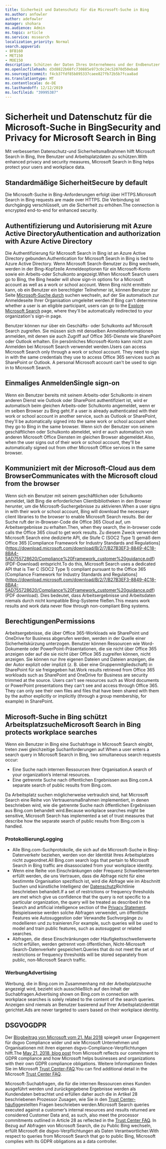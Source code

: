 ```yaml
---
title: Sicherheit und Datenschutz für die Microsoft-Suche in Bing
ms.author: anfowler
author: adefowler
manager: shohara
ms.audience: Admin
ms.topic: article
ms.service: mssearch
localization_priority: Normal
search.appverid:
- BFB160
- MET150
- MOE150
description: Schützen der Daten Ihres Unternehmens und der Endbenutzer bei der Bereitstellung von Informationen für autorisierte Benutzer mit Microsoft Search in Bing
ms.openlocfilehash: d3d8822b68fc730885e973c0c24c52070d50eba8
ms.sourcegitcommit: f4cb37fdf85b895337caee827fb72b5b7fcaa8ad
ms.translationtype: MT
ms.contentlocale: de-DE
ms.lasthandoff: 12/12/2019
ms.locfileid: "39995387"
---
```

# <a name="security-and-privacy-for-microsoft-search-in-bing"></a><span data-ttu-id="46e25-103">Sicherheit und Datenschutz für die Microsoft-Suche in Bing</span><span class="sxs-lookup"><span data-stu-id="46e25-103">Security and Privacy for Microsoft Search in Bing</span></span>

<span data-ttu-id="46e25-104">Mit verbesserten Datenschutz-und Sicherheitsmaßnahmen hilft Microsoft Search in Bing, Ihre Benutzer und Arbeitsplatzdaten zu schützen.</span><span class="sxs-lookup"><span data-stu-id="46e25-104">With enhanced privacy and security measures, Microsoft Search in Bing helps protect your users and workplace data.</span></span>

## <a name="secure-by-default"></a><span data-ttu-id="46e25-105">Standardmäßige Sicherheit</span><span class="sxs-lookup"><span data-stu-id="46e25-105">Secure by default</span></span>

<span data-ttu-id="46e25-106">Die Microsoft-Suche in Bing-Anforderungen erfolgt über HTTPS.</span><span class="sxs-lookup"><span data-stu-id="46e25-106">Microsoft Search in Bing requests are made over HTTPS.</span></span> <span data-ttu-id="46e25-107">Die Verbindung ist durchgängig verschlüsselt, um die Sicherheit zu erhöhen.</span><span class="sxs-lookup"><span data-stu-id="46e25-107">The connection is encrypted end-to-end for enhanced security.</span></span>
  
## <a name="authentication-and-authorization-with-azure-active-directory"></a><span data-ttu-id="46e25-108">Authentifizierung und Autorisierung mit Azure Active Directory</span><span class="sxs-lookup"><span data-stu-id="46e25-108">Authentication and authorization with Azure Active Directory</span></span>

<span data-ttu-id="46e25-109">Die Authentifizierung für Microsoft Search in Bing ist an Azure Active Directory gebunden.</span><span class="sxs-lookup"><span data-stu-id="46e25-109">Authentication for Microsoft Search in Bing is tied to Azure Active Directory.</span></span> <span data-ttu-id="46e25-110">Wenn Microsoft Search-Benutzer zu Bing wechseln, werden in der Bing-Kopfzeile Anmeldeoptionen für ein Microsoft-Konto sowie ein Arbeits-oder Schulkonto angezeigt.</span><span class="sxs-lookup"><span data-stu-id="46e25-110">When Microsoft Search users go to Bing, the Bing header will show sign-in options for a Microsoft account as well as a work or school account.</span></span> <span data-ttu-id="46e25-111">Wenn Bing nicht ermitteln kann, ob ein Benutzer ein berechtigter Teilnehmer ist, können Benutzer zur Seite [Microsoft-Suche durch](https://www.bing.com/business/explore) suchen wechseln, auf der Sie automatisch zur Anmeldeseite Ihrer Organisation umgeleitet werden.</span><span class="sxs-lookup"><span data-stu-id="46e25-111">If Bing can't determine whether a user is an eligible participant, users can go to the [Explore Microsoft Search](https://www.bing.com/business/explore) page, where they'll be automatically redirected to your organization's sign-in page.</span></span>
 
<span data-ttu-id="46e25-p103">Benutzer können nur über ein Geschäfts- oder Schulkonto auf Microsoft Search zugreifen. Sie müssen sich mit denselben Anmeldeinformationen anmelden, mit denen sie auch Zugriff auf Office 365-Dienste wie SharePoint oder Outlook erhalten. Ein persönliches Microsoft-Konto kann nicht zum Anmelden bei Microsoft Search verwendet werden.</span><span class="sxs-lookup"><span data-stu-id="46e25-p103">Users can access Microsoft Search only through a work or school account. They need to sign in with the same credentials they use to access Office 365 services such as SharePoint or Outlook. A personal Microsoft account can't be used to sign in to Microsoft Search.</span></span>
    
## <a name="single-sign-on"></a><span data-ttu-id="46e25-115">Einmaliges Anmelden</span><span class="sxs-lookup"><span data-stu-id="46e25-115">Single sign-on</span></span>

<span data-ttu-id="46e25-116">Wenn ein Benutzer bereits mit seinem Arbeits-oder Schulkonto in einem anderen Dienst wie Outlook oder SharePoint authentifiziert ist, wird er automatisch beim gleichen Arbeits-oder Schulkonto angemeldet, wenn er im selben Browser zu Bing geht.</span><span class="sxs-lookup"><span data-stu-id="46e25-116">If a user is already authenticated with their work or school account in another service, such as Outlook or SharePoint, they'll be automatically signed into the same work or school account when they go to Bing in the same browser.</span></span> <span data-ttu-id="46e25-117">Wenn sich der Benutzer von seinem geschäftlichen oder Schulkonto abmeldet, wird er auch automatisch von anderen Microsoft Office Diensten im gleichen Browser abgemeldet.</span><span class="sxs-lookup"><span data-stu-id="46e25-117">Also, when the user signs out of their work or school account, they'll be automatically signed out from other Microsoft Office services in the same browser.</span></span>
  
## <a name="communicates-with-the-microsoft-cloud-from-the-browser"></a><span data-ttu-id="46e25-118">Kommuniziert mit der Microsoft-Cloud aus dem Browser</span><span class="sxs-lookup"><span data-stu-id="46e25-118">Communicates with the Microsoft cloud from the browser</span></span>

<span data-ttu-id="46e25-119">Wenn sich ein Benutzer mit seinem geschäftlichen oder Schulkonto anmeldet, lädt Bing die erforderlichen Clientbibliotheken in den Browser herunter, um die Microsoft-Suchergebnisse zu aktivieren.</span><span class="sxs-lookup"><span data-stu-id="46e25-119">When a user signs in with their work or school account, Bing will download the necessary client libraries to the browser to enable Microsoft Search results.</span></span> <span data-ttu-id="46e25-120">Bei der Suche ruft der in-Browser-Code die Office 365 Cloud auf, um Arbeitsergebnisse zu erhalten.</span><span class="sxs-lookup"><span data-stu-id="46e25-120">Then, when they search, the in-browser code calls the Office 365 cloud to get work results.</span></span> <span data-ttu-id="46e25-121">Zu diesem Zweck verwendet Microsoft Search eine dedizierte API, die Stufe C (SOC2 Type 1) gemäß dem Office 365 [Compliance Framework for Industry Standards and Regulations] (https://download.microsoft.com/download/B/2/7/B27B3EF3-8849-4C18-8BA4-5AD755728620/Compliance%20Framework_customer%20guidance.pdf) (PDF-Download) entspricht.</span><span class="sxs-lookup"><span data-stu-id="46e25-121">To do this, Microsoft Search uses a dedicated API that is Tier C (SOC2 Type 1) compliant pursuant to the Office 365 [Compliance Framework for Industry Standards and Regulations] (https://download.microsoft.com/download/B/2/7/B27B3EF3-8849-4C18-8BA4-5AD755728620/Compliance%20Framework_customer%20guidance.pdf) (PDF download).</span></span> <span data-ttu-id="46e25-122">Dies bedeutet, dass Arbeitsergebnisse und Arbeitsdaten niemals durch nicht kompatible Bing-Systeme fließen.</span><span class="sxs-lookup"><span data-stu-id="46e25-122">This means work results and work data never flow through non-compliant Bing systems.</span></span>
  
## <a name="permissions"></a><span data-ttu-id="46e25-123">Berechtigungen</span><span class="sxs-lookup"><span data-stu-id="46e25-123">Permissions</span></span>

<span data-ttu-id="46e25-p106">Arbeitsergebnisse, die über Office 365-Workloads wie SharePoint und OneDrive for Business abgerufen werden, werden in der Quelle einer Sicherheitskürzung unterzogen. Benutzer können Ressourcen wie Word-Dokumente oder PowerPoint-Präsentationen, die sie nicht über Office 365 anzeigen oder auf die sie nicht über Office 365 zugreifen können, nicht anzeigen. Sie können nur ihre eigenen Dateien und Dateien anzeigen, die der Autor explizit oder implizit (z. B. über eine Gruppenmitgliedschaft) in SharePoint für sie freigegeben hat.</span><span class="sxs-lookup"><span data-stu-id="46e25-p106">Work results retrieved from Office 365 workloads such as SharePoint and OneDrive for Business are security trimmed at the source. Users can't see resources such as Word documents or PowerPoint presentations they can't see and access through Office 365. They can only see their own files and files that have been shared with them by the author explicitly or implicitly (through a group membership, for example) in SharePoint.</span></span>

## <a name="microsoft-search-in-bing-protects-workplace-searches"></a><span data-ttu-id="46e25-127">Microsoft-Suche in Bing schützt Arbeitsplatzsuche</span><span class="sxs-lookup"><span data-stu-id="46e25-127">Microsoft Search in Bing protects workplace searches</span></span>

<span data-ttu-id="46e25-128">Wenn ein Benutzer in Bing eine Suchabfrage in Microsoft Search eingibt, treten zwei gleichzeitige Suchanforderungen auf:</span><span class="sxs-lookup"><span data-stu-id="46e25-128">When a user enters a search query in Microsoft Search in Bing, two simultaneous search requests occur:</span></span>

- <span data-ttu-id="46e25-129">Eine Suche nach internen Ressourcen Ihrer Organisation.</span><span class="sxs-lookup"><span data-stu-id="46e25-129">A search of your organization’s internal resources.</span></span>
- <span data-ttu-id="46e25-130">Eine getrennte Suche nach öffentlichen Ergebnissen aus Bing.com.</span><span class="sxs-lookup"><span data-stu-id="46e25-130">A separate search of public results from Bing.com.</span></span>

<span data-ttu-id="46e25-131">Da Arbeitsplatz suchen möglicherweise vertraulich sind, hat Microsoft Search eine Reihe von Vertrauensmaßnahmen implementiert, in denen beschrieben wird, wie die getrennte Suche nach öffentlichen Ergebnissen aus Bing.com behandelt wird.</span><span class="sxs-lookup"><span data-stu-id="46e25-131">Because workplace searches might be sensitive, Microsoft Search has implemented a set of trust measures that describe how the separate search of public results from Bing.com is handled.</span></span>

### <a name="logging"></a><span data-ttu-id="46e25-132">Protokollierung</span><span class="sxs-lookup"><span data-stu-id="46e25-132">Logging</span></span>

<Need an intro paragraph here>

- <span data-ttu-id="46e25-133">Alle Bing.com-Suchprotokolle, die sich auf die Microsoft-Suche in Bing-Datenverkehr beziehen, werden von der Identität Ihres Arbeitsplatzes nicht zugeordnet.</span><span class="sxs-lookup"><span data-stu-id="46e25-133">All Bing.com search logs that pertain to Microsoft Search in Bing traffic are disassociated from your workplace identity.</span></span>
- <span data-ttu-id="46e25-134">Wenn eine Reihe von Einschränkungen oder Frequenz Schwellenwerten erfüllt werden, die uns Vertrauen, dass die Abfrage nicht für eine bestimmte Organisation spezifisch ist, wird die Abfrage wie im Abschnitt Suchen und künstliche Intelligenz der [Datenschutz](https://privacy.microsoft.com/privacystatement)Richtlinie beschrieben behandelt.</span><span class="sxs-lookup"><span data-stu-id="46e25-134">If a set of restrictions or frequency thresholds are met which give us confidence that the query is not specific to a particular organization, the query will be treated as described in the Search and artificial intelligence section of the [Privacy Statement](https://privacy.microsoft.com/privacystatement).</span></span> <span data-ttu-id="46e25-135">Beispielsweise werden solche Abfragen verwendet, um öffentliche Features wie Autosuggestion oder Verwandte Suchvorgänge zu modellieren und zu trainieren.</span><span class="sxs-lookup"><span data-stu-id="46e25-135">For example, such queries will be used to model and train public features, such as autosuggest or related searches.</span></span>
- <span data-ttu-id="46e25-136">Abfragen, die diese Einschränkungen oder Häufigkeitsschwellenwerte nicht erfüllen, werden getrennt vom öffentlichen, Nicht-Microsoft Search-Datenverkehr gespeichert.</span><span class="sxs-lookup"><span data-stu-id="46e25-136">Queries that do not meet the set of restrictions or frequency thresholds will be stored separately from public, non-Microsoft Search traffic.</span></span>

### <a name="advertising"></a><span data-ttu-id="46e25-137">Werbung</span><span class="sxs-lookup"><span data-stu-id="46e25-137">Advertising</span></span>

<span data-ttu-id="46e25-138">Werbung, die in Bing.com im Zusammenhang mit der Arbeitsplatzsuche angezeigt wird, bezieht sich ausschließlich auf den Inhalt der Suchabfragen.</span><span class="sxs-lookup"><span data-stu-id="46e25-138">Advertising shown on Bing.com in connection with workplace searches is solely related to the content of the search queries.</span></span> <span data-ttu-id="46e25-139">Anzeigen sind niemals an Benutzer basierend auf Ihrer Arbeitsplatzidentität gerichtet.</span><span class="sxs-lookup"><span data-stu-id="46e25-139">Ads are never targeted to users based on their workplace identity.</span></span>
     
## <a name="gdpr"></a><span data-ttu-id="46e25-140">DSGVO</span><span class="sxs-lookup"><span data-stu-id="46e25-140">GDPR</span></span>

<span data-ttu-id="46e25-141">Der [Blogbeitrag von Microsoft vom 21. Mai 2018](https://blogs.microsoft.com/on-the-issues/2018/05/21/microsofts-commitment-to-gdpr-privacy-and-putting-customers-in-control-of-their-own-data/) spiegelt unser Engagement für dsgvo Compliance wider und wie Microsoft Unternehmen und Organisationen mit ihren eigenen dsgvo-Compliance-Verpflichtungen hilft.</span><span class="sxs-lookup"><span data-stu-id="46e25-141">The [May 21, 2018, blog post](https://blogs.microsoft.com/on-the-issues/2018/05/21/microsofts-commitment-to-gdpr-privacy-and-putting-customers-in-control-of-their-own-data/) from Microsoft reflects our commitment to GDPR compliance and how Microsoft helps businesses and organizations with their own GDPR compliance obligations.</span></span> <span data-ttu-id="46e25-142">Weitere Informationen finden Sie im Microsoft [Trust Center-FAQ](https://www.microsoft.com/trustcenter/privacy/gdpr/gdpr-faqs).</span><span class="sxs-lookup"><span data-stu-id="46e25-142">You can find additional detail in the Microsoft [Trust Center FAQ](https://www.microsoft.com/trustcenter/privacy/gdpr/gdpr-faqs).</span></span> 

<span data-ttu-id="46e25-143">Microsoft-Suchabfragen, die für die internen Ressourcen eines Kunden ausgeführt werden und zurückgegebene Ergebnisse werden als Kundendaten betrachtet und erfüllen daher auch die in Artikel 28 beschriebenen Prozessor Zusagen, wie Sie in den [Trust Center-häufig](https://www.microsoft.com/trustcenter/privacy/gdpr/gdpr-faqs)gestellten Fragen beschrieben werden.</span><span class="sxs-lookup"><span data-stu-id="46e25-143">Microsoft Search queries executed against a customer’s internal resources and results returned are considered Customer Data and, as such, also  meet the processor commitments outlined in Article 28 as reflected in the [Trust Center FAQ](https://www.microsoft.com/trustcenter/privacy/gdpr/gdpr-faqs).</span></span> <span data-ttu-id="46e25-144">In Bezug auf Abfragen von Microsoft Search, die zu Public Bing wechseln, erfüllt Microsoft die dsgvo-Verpflichtungen als Daten Verantwortlicher.</span><span class="sxs-lookup"><span data-stu-id="46e25-144">With respect to queries from Microsoft Search that go to public Bing, Microsoft complies with its GDPR obligations as a data controller.</span></span>

